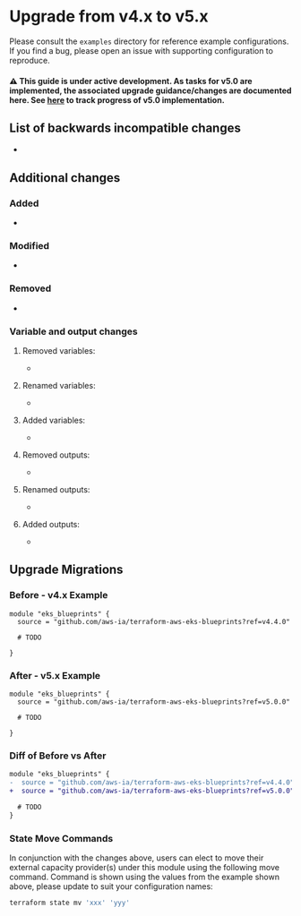 # Upgrade from v4.x to v5.x

Please consult the `examples` directory for reference example configurations. If you find a bug, please open an issue with supporting configuration to reproduce.

#### ⚠️ This guide is under active development. As tasks for v5.0 are implemented, the associated upgrade guidance/changes are documented here. See [here](https://github.com/aws-ia/terraform-aws-eks-blueprints/milestone/1) to track progress of v5.0 implementation.

## List of backwards incompatible changes

-

## Additional changes

### Added

-

### Modified

-

### Removed

-

### Variable and output changes

1. Removed variables:

    -

2. Renamed variables:

    -

3. Added variables:

    -

4. Removed outputs:

    -

5. Renamed outputs:

    -

6. Added outputs:

    -

## Upgrade Migrations

### Before - v4.x Example

```hcl
module "eks_blueprints" {
  source = "github.com/aws-ia/terraform-aws-eks-blueprints?ref=v4.4.0"

  # TODO

}
```

### After - v5.x Example

```hcl
module "eks_blueprints" {
  source = "github.com/aws-ia/terraform-aws-eks-blueprints?ref=v5.0.0"

  # TODO

}
```

### Diff of Before vs After

```diff
module "eks_blueprints" {
-  source = "github.com/aws-ia/terraform-aws-eks-blueprints?ref=v4.4.0"
+  source = "github.com/aws-ia/terraform-aws-eks-blueprints?ref=v5.0.0"

  # TODO
}
```

### State Move Commands

In conjunction with the changes above, users can elect to move their external capacity provider(s) under this module using the following move command. Command is shown using the values from the example shown above, please update to suit your configuration names:

```sh
terraform state mv 'xxx' 'yyy'
```
